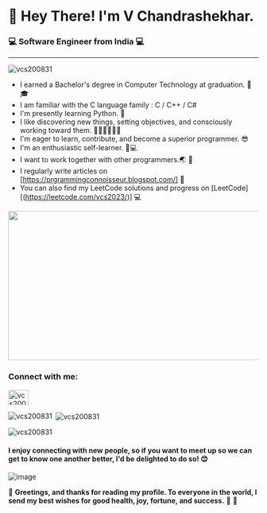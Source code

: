 # 👋 Hey There! I'm V Chandrashekhar. #
###  💻 Software Engineer from India  💻 ###
---
<p align="left"> <img src="https://komarev.com/ghpvc/?username=vcs200831&label=Profile%20views&color=0e75b6&style=flat" alt="vcs200831" /> </p>

*    I earned a Bachelor's degree in Computer Technology at graduation. 👨🎓
*    I am familiar with the C language family : C / C++ / C#
*    I'm presently learning Python.  🐍
*    I like discovering new things, setting objectives, and consciously working toward them. 💪🏻💪🏻💪🏻
*    I'm eager to learn, contribute, and become a superior programmer. 😎
*    I'm an enthusiastic self-learner. 👨💻
*    I want to work together with other programmers.🌏 🤝
*    I regularly write articles on [https://prgrammingconnoisseur.blogspot.com/] 📝
*    You can also find my LeetCode solutions and progress on [LeetCode][(https://leetcode.com/vcs2023/)] 💻


<div align="right">
  <img src="https://media.giphy.com/media/dWesBcTLavkZuG35MI/giphy.gif" width="600" height="300"/>
</div>

<h3 align="left">Connect with me:</h3>
<p align="left">
<a href="https://www.leetcode.com/vcs200831/" target="blank"><img align="center" src="https://raw.githubusercontent.com/rahuldkjain/github-profile-readme-generator/master/src/images/icons/Social/leet-code.svg" alt="vcs200831/" height="30" width="40" /></a>
</p>


<p><img align="left" src="https://github-readme-stats.vercel.app/api/top-langs?username=vcs200831&show_icons=true&locale=en&layout=compact" alt="vcs200831" /></p>

<p>&nbsp;<img align="center" src="https://github-readme-stats.vercel.app/api?username=vcs200831&show_icons=true&locale=en" alt="vcs200831" /></p>

<p><img align="center" src="https://github-readme-streak-stats.herokuapp.com/?user=vcs200831&" alt="vcs200831" /></p>

#### I enjoy connecting with new people, so if you want to meet up so we can get to know one another better, I'd be delighted to do so! 😊 ####
![image](https://user-images.githubusercontent.com/13059783/205430441-d494388e-7834-4827-8cc0-c0d6ce1b65b8.png)

💖 **Greetings, and thanks for reading my profile. To everyone in the world, I send my best wishes for good health, joy, fortune, and success.** 🙏 🌺

